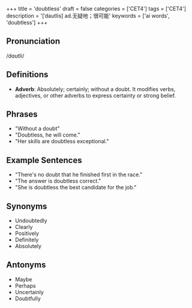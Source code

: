 +++
title = 'doubtless'
draft = false
categories = ['CET4']
tags = ['CET4']
description = '[ˈdautlis] ad.无疑地；很可能'
keywords = ['ai words', 'doubtless']
+++

## Pronunciation
/dɑʊtli/

## Definitions
- **Adverb**: Absolutely; certainly; without a doubt. It modifies verbs, adjectives, or other adverbs to express certainty or strong belief.

## Phrases
- "Without a doubt"
- "Doubtless, he will come."
- "Her skills are doubtless exceptional."

## Example Sentences
- "There's no doubt that he finished first in the race."
- "The answer is doubtless correct."
- "She is doubtless the best candidate for the job."

## Synonyms
- Undoubtedly
- Clearly
- Positively
- Definitely
- Absolutely

## Antonyms
- Maybe
- Perhaps
- Uncertainly
- Doubtfully
